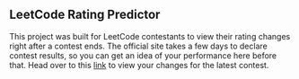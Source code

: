## LeetCode Rating Predictor

This project was built for LeetCode contestants to view their rating changes right after a contest ends. The official site takes a few days to declare contest results, so you can get an idea of your performance here before that. Head over to this [link]( http://NUMBART.github.io/leetcode-predictor-frontend) to view your changes for the latest contest.